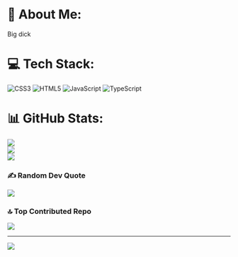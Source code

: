 # 💫 About Me:
Big dick 


# 💻 Tech Stack:
![CSS3](https://img.shields.io/badge/css3-%231572B6.svg?style=for-the-badge&logo=css3&logoColor=white) ![HTML5](https://img.shields.io/badge/html5-%23E34F26.svg?style=for-the-badge&logo=html5&logoColor=white) ![JavaScript](https://img.shields.io/badge/javascript-%23323330.svg?style=for-the-badge&logo=javascript&logoColor=%23F7DF1E) ![TypeScript](https://img.shields.io/badge/typescript-%23007ACC.svg?style=for-the-badge&logo=typescript&logoColor=white)
# 📊 GitHub Stats:
![](https://github-readme-stats.vercel.app/api?username=sinatra9&theme=github_dark&hide_border=true&include_all_commits=false&count_private=false)<br/>
![](https://nirzak-streak-stats.vercel.app/?user=sinatra9&theme=github_dark&hide_border=true)<br/>
![](https://github-readme-stats.vercel.app/api/top-langs/?username=sinatra9&theme=github_dark&hide_border=true&include_all_commits=false&count_private=false&layout=compact)

### ✍️ Random Dev Quote
![](https://quotes-github-readme.vercel.app/api?type=horizontal&theme=radical)

### 🔝 Top Contributed Repo
![](https://github-contributor-stats.vercel.app/api?username=sinatra9&limit=5&theme=dark&combine_all_yearly_contributions=true)

---
[![](https://visitcount.itsvg.in/api?id=sinatra9&icon=0&color=0)](https://visitcount.itsvg.in)

<!-- Proudly created with GPRM ( https://gprm.itsvg.in ) -->
